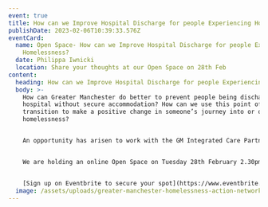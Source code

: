 ```yaml
---
event: true
title: How can we Improve Hospital Discharge for people Experiencing Homelessness?
publishDate: 2023-02-06T10:39:33.576Z
eventCard:
  name: Open Space- How can we Improve Hospital Discharge for people Experiencing
    Homelessness?
  date: Philippa Iwnicki
  location: Share your thoughts at our Open Space on 28th Feb
content:
  heading: How can we Improve Hospital Discharge for people Experiencing Homelessness?
  body: >-
    How can Greater Manchester do better to prevent people being discharged from
    hospital without secure accommodation? How can we use this point of
    transition to make a positive change in someone’s journey into or out of
    homelessness?


    An opportunity has arisen to work with the GM Integrated Care Partnership, and the Home from Hospital Investment Fund to achieve exactly this. This subject has long been on the radar of the Network, and a key part of the Targeted Prevention mission in the GM Homelessness Prevention Strategy (or pages 7-8 in the Action Plan).


    We are holding an online Open Space on Tuesday 28th February 2.30pm-4pm to explore what solutions or good practices we might be able to try out or expand in coming months. Everyone with an interest is invited to join the conversation and share your perspective, especially people who have experienced in-patient care at a hospital when homeless, are currently supporting people being discharged from hospital settings, or would like to contribute to future responses. 


    [S﻿ign up on Eventbrite to secure your spot](https://www.eventbrite.co.uk/e/how-can-we-improve-hospital-discharge-for-people-experiencing-homelessness-tickets-533605778247)
  image: /assets/uploads/greater-manchester-homelessness-action-network-open-space.png
---
```

